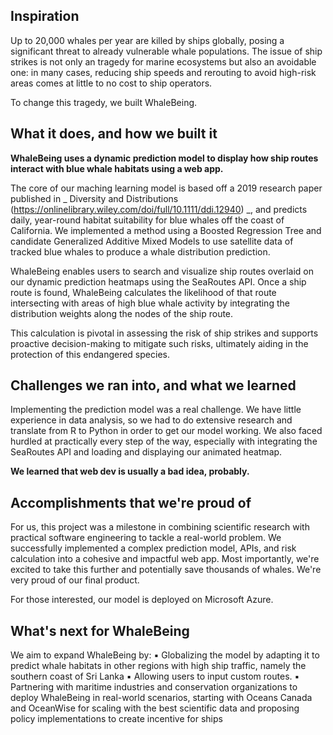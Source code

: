 ## Inspiration

Up to 20,000 whales per year are killed by ships globally, posing a significant threat to already vulnerable whale populations. The issue of ship strikes is not only an tragedy for marine ecosystems but also an avoidable one: in many cases, reducing ship speeds and rerouting to avoid high-risk areas comes at little to no cost to ship operators.

To change this tragedy, we built WhaleBeing.

## What it does, and how we built it

**WhaleBeing uses a dynamic prediction model to display how ship routes interact with blue whale habitats using a web app.**

The core of our maching learning model is based off a 2019 research paper published in _ Diversity and Distributions (https://onlinelibrary.wiley.com/doi/full/10.1111/ddi.12940) _, and predicts daily, year-round habitat suitability for blue whales off the coast of California. We implemented a method using a Boosted Regression Tree and candidate Generalized Additive Mixed Models to use satellite data of tracked blue whales to produce a whale distribution prediction.

WhaleBeing enables users to search and visualize ship routes overlaid on our dynamic prediction heatmaps using the SeaRoutes API. Once a ship route is found, WhaleBeing calculates the likelihood of that route intersecting with areas of high blue whale activity by integrating the distribution weights along the nodes of the ship route.

This calculation is pivotal in assessing the risk of ship strikes and supports proactive decision-making to mitigate such risks, ultimately aiding in the protection of this endangered species.

## Challenges we ran into, and what we learned

Implementing the prediction model was a real challenge. We have little experience in data analysis, so we had to do extensive research and translate from R to Python in order to get our model working. We also faced hurdled at practically every step of the way, especially with integrating the SeaRoutes API and loading and displaying our animated heatmap.

**We learned that web dev is usually a bad idea, probably.**

## Accomplishments that we're proud of

For us, this project was a milestone in combining scientific research with practical software engineering to tackle a real-world problem. We successfully implemented a complex prediction model, APIs, and risk calculation into a cohesive and impactful web app. Most importantly, we're excited to take this further and potentially save thousands of whales. We're very proud of our final product. 

For those interested, our model is deployed on Microsoft Azure.

## What's next for WhaleBeing

We aim to expand WhaleBeing by:
▪️ Globalizing the model by adapting it to predict whale habitats in other regions with high ship traffic, namely the southern coast of Sri Lanka
▪️ Allowing users to input custom routes.
▪️ Partnering with maritime industries and conservation organizations to deploy WhaleBeing in real-world scenarios, starting with Oceans Canada and OceanWise for scaling with the best scientific data and proposing policy implementations to create incentive for ships
